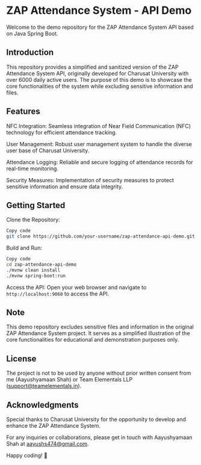 # ZAP Attendance System - API Demo
Welcome to the demo repository for the ZAP Attendance System API based on Java Spring Boot.

## Introduction
This repository provides a simplified and sanitized version of the ZAP Attendance System API, originally developed for Charusat University with over 6000 daily active users. The purpose of this demo is to showcase the core functionalities of the system while excluding sensitive information and files.

## Features
NFC Integration: Seamless integration of Near Field Communication (NFC) technology for efficient attendance tracking.

User Management: Robust user management system to handle the diverse user base of Charusat University.

Attendance Logging: Reliable and secure logging of attendance records for real-time monitoring.

Security Measures: Implementation of security measures to protect sensitive information and ensure data integrity.

## Getting Started
Clone the Repository:

```bash
Copy code
git clone https://github.com/your-username/zap-attendance-api-demo.git
```
Build and Run:

```bash
Copy code
cd zap-attendance-api-demo
./mvnw clean install
./mvnw spring-boot:run
```
Access the API:
Open your web browser and navigate to ```http://localhost:9060``` to access the API.

## Note
This demo repository excludes sensitive files and information in the original ZAP Attendance System project. It serves as a simplified illustration of the core functionalities for educational and demonstration purposes only.

## License
The project is not to be used by anyone without prior written consent from me (Aayushyamaan Shah) or Team Elementals LLP (support@teamelementals.in).

## Acknowledgments
Special thanks to Charusat University for the opportunity to develop and enhance the ZAP Attendance System.

For any inquiries or collaborations, please get in touch with Aayushyamaan Shah at aayushs474@gmail.com.

Happy coding! 🚀

